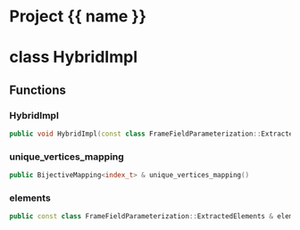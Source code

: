 <script setup>
import {useRoute} from 'vitepress'
const {path} = useRoute()
const tokens = path.split('/')
const words = tokens[2].split('-');
for (let i = 0; i < words.length; i++) {
    words[i] = words[i].charAt(0).toUpperCase() + words[i].slice(1);
    words[i] = words[i].replace('geode', 'Geode')
}
const name = words.join('-');
</script>
# Project {{ name }}

# class HybridImpl


## Functions

### HybridImpl

```cpp
public void HybridImpl(const class FrameFieldParameterization::ExtractedElements & elements)
```


### unique_vertices_mapping

```cpp
public BijectiveMapping<index_t> & unique_vertices_mapping()
```


### elements

```cpp
public const class FrameFieldParameterization::ExtractedElements & elements()
```




